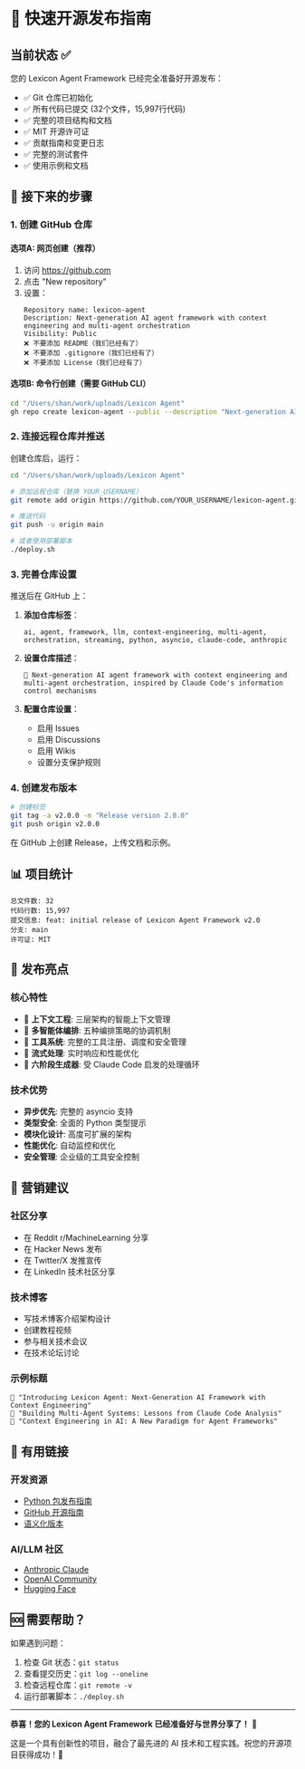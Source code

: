 # 🚀 快速开源发布指南

## 当前状态 ✅

您的 Lexicon Agent Framework 已经完全准备好开源发布：

- ✅ Git 仓库已初始化
- ✅ 所有代码已提交 (32个文件，15,997行代码)
- ✅ 完整的项目结构和文档
- ✅ MIT 开源许可证
- ✅ 贡献指南和变更日志
- ✅ 完整的测试套件
- ✅ 使用示例和文档

## 🎯 接下来的步骤

### 1. 创建 GitHub 仓库

#### 选项A: 网页创建（推荐）
1. 访问 https://github.com
2. 点击 "New repository"
3. 设置：
   ```
   Repository name: lexicon-agent
   Description: Next-generation AI agent framework with context engineering and multi-agent orchestration
   Visibility: Public
   ❌ 不要添加 README（我们已经有了）
   ❌ 不要添加 .gitignore（我们已经有了）
   ❌ 不要添加 License（我们已经有了）
   ```

#### 选项B: 命令行创建（需要 GitHub CLI）
```bash
cd "/Users/shan/work/uploads/Lexicon Agent"
gh repo create lexicon-agent --public --description "Next-generation AI agent framework with context engineering and multi-agent orchestration"
```

### 2. 连接远程仓库并推送

创建仓库后，运行：

```bash
cd "/Users/shan/work/uploads/Lexicon Agent"

# 添加远程仓库（替换 YOUR_USERNAME）
git remote add origin https://github.com/YOUR_USERNAME/lexicon-agent.git

# 推送代码
git push -u origin main

# 或者使用部署脚本
./deploy.sh
```

### 3. 完善仓库设置

推送后在 GitHub 上：

1. **添加仓库标签**：
   ```
   ai, agent, framework, llm, context-engineering, multi-agent, 
   orchestration, streaming, python, asyncio, claude-code, anthropic
   ```

2. **设置仓库描述**：
   ```
   🤖 Next-generation AI agent framework with context engineering and multi-agent orchestration, inspired by Claude Code's information control mechanisms
   ```

3. **配置仓库设置**：
   - 启用 Issues
   - 启用 Discussions
   - 启用 Wikis
   - 设置分支保护规则

### 4. 创建发布版本

```bash
# 创建标签
git tag -a v2.0.0 -m "Release version 2.0.0"
git push origin v2.0.0
```

在 GitHub 上创建 Release，上传文档和示例。

## 📊 项目统计

```
总文件数: 32
代码行数: 15,997
提交信息: feat: initial release of Lexicon Agent Framework v2.0
分支: main
许可证: MIT
```

## 🎉 发布亮点

### 核心特性
- 🧠 **上下文工程**: 三层架构的智能上下文管理
- 🤖 **多智能体编排**: 五种编排策略的协调机制  
- 🔧 **工具系统**: 完整的工具注册、调度和安全管理
- 🌊 **流式处理**: 实时响应和性能优化
- 🎯 **六阶段生成器**: 受 Claude Code 启发的处理循环

### 技术优势
- **异步优先**: 完整的 asyncio 支持
- **类型安全**: 全面的 Python 类型提示
- **模块化设计**: 高度可扩展的架构
- **性能优化**: 自动监控和优化
- **安全管理**: 企业级的工具安全控制

## 📝 营销建议

### 社区分享
- 在 Reddit r/MachineLearning 分享
- 在 Hacker News 发布
- 在 Twitter/X 发推宣传
- 在 LinkedIn 技术社区分享

### 技术博客
- 写技术博客介绍架构设计
- 创建教程视频
- 参与相关技术会议
- 在技术论坛讨论

### 示例标题
```
🚀 "Introducing Lexicon Agent: Next-Generation AI Framework with Context Engineering"
🤖 "Building Multi-Agent Systems: Lessons from Claude Code Analysis"
🧠 "Context Engineering in AI: A New Paradigm for Agent Frameworks"
```

## 🔗 有用链接

### 开发资源
- [Python 包发布指南](https://packaging.python.org/)
- [GitHub 开源指南](https://opensource.guide/)
- [语义化版本](https://semver.org/)

### AI/LLM 社区
- [Anthropic Claude](https://www.anthropic.com/)
- [OpenAI Community](https://community.openai.com/)
- [Hugging Face](https://huggingface.co/)

## 🆘 需要帮助？

如果遇到问题：
1. 检查 Git 状态：`git status`
2. 查看提交历史：`git log --oneline`
3. 检查远程仓库：`git remote -v`
4. 运行部署脚本：`./deploy.sh`

---

**恭喜！您的 Lexicon Agent Framework 已经准备好与世界分享了！** 🎉

这是一个具有创新性的项目，融合了最先进的 AI 技术和工程实践。祝您的开源项目获得成功！🌟
